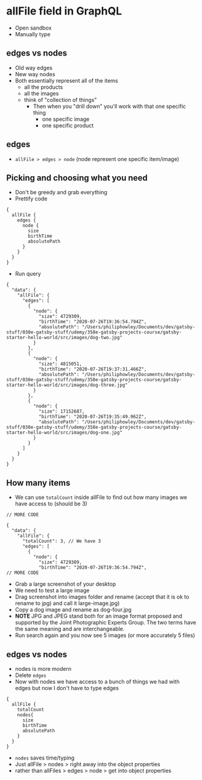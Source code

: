 # allFile field in GraphQL
* Open sandbox
* Manually type

## edges vs nodes
* Old way edges
* New way nodes
* Both essentially represent all of the items
    - all the products
    - all the images
    - think of "collection of things"
        + Then when you "drill down" you'll work with that one specific thing
            * one specific image
            * one specific product

## edges
* `allFile > edges > node` (node represent one specific item/image)

## Picking and choosing what you need
* Don't be greedy and grab everything
* Prettify code

```
{
  allFile {
    edges {
      node {
        size
        birthTime
        absolutePath
      }
    }
  }
}
```

* Run query

```
{
  "data": {
    "allFile": {
      "edges": [
        {
          "node": {
            "size": 4729309,
            "birthTime": "2020-07-26T19:36:54.794Z",
            "absolutePath": "/Users/philiphowley/Documents/dev/gatsby-stuff/030e-gatsby-stuff/udemy/358e-gatsby-projects-course/gatsby-starter-hello-world/src/images/dog-two.jpg"
          }
        },
        {
          "node": {
            "size": 4815051,
            "birthTime": "2020-07-26T19:37:31.466Z",
            "absolutePath": "/Users/philiphowley/Documents/dev/gatsby-stuff/030e-gatsby-stuff/udemy/358e-gatsby-projects-course/gatsby-starter-hello-world/src/images/dog-three.jpg"
          }
        },
        {
          "node": {
            "size": 17152687,
            "birthTime": "2020-07-26T19:35:49.962Z",
            "absolutePath": "/Users/philiphowley/Documents/dev/gatsby-stuff/030e-gatsby-stuff/udemy/358e-gatsby-projects-course/gatsby-starter-hello-world/src/images/dog-one.jpg"
          }
        }
      ]
    }
  }
}
```

## How many items
* We can use `totalCount` inside allFile to find out how many images we have access to (should be 3)

```
// MORE CODE

{
  "data": {
    "allFile": {
      "totalCount": 3, // We have 3
      "edges": [
        {
          "node": {
            "size": 4729309,
            "birthTime": "2020-07-26T19:36:54.794Z",
// MORE CODE
```

* Grab a large screenshot of your desktop
* We need to test a large image
* Drag screenshot into images folder and rename (accept that it is ok to rename to jpg) and call it large-image.jpg)
* Copy a dog image and rename as dog-four.jpg
* **NOTE** JPG and JPEG stand both for an image format proposed and supported by the Joint Photographic Experts Group. The two terms have the same meaning and are interchangeable.
* Run search again and you now see 5 images (or more accurately 5 files)

## edges vs nodes
* nodes is more modern
* Delete `edges`
* Now with nodes we have access to a bunch of things we had with edges but now I don't have to type edges

```
{
  allFile {
    totalCount
    nodes{
      size
      birthTime
      absolutePath
    }
  }
}
```

* `nodes` saves time/typing
* Just allFile > nodes > right away into the object properties
* rather than allFiles > edges > node > get into object properties


